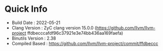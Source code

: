 # Quick Info
* Build Date : 2022-05-21
* Clang Version : ZyC clang version 15.0.0 (https://github.com/llvm/llvm-project ffdbecccafdf96c37921e3e74bb436aa169faefa)
* Binutils Version : 2.38
* Compiled Based : https://github.com/llvm/llvm-project/commit/ffdbeccc

